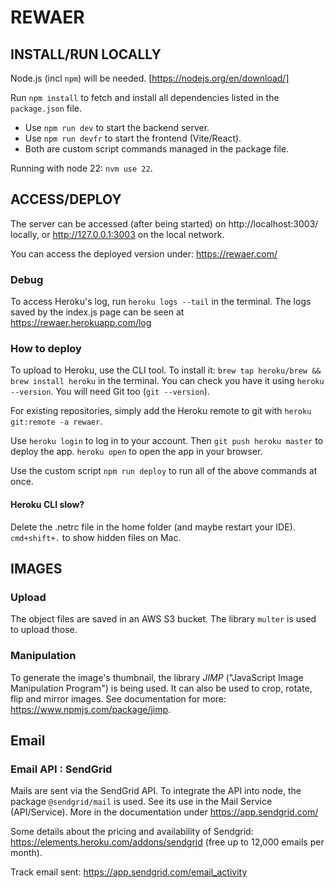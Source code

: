 # REWAER

## INSTALL/RUN LOCALLY

Node.js (incl `npm`) will be needed. [https://nodejs.org/en/download/]

Run `npm install` to fetch and install all dependencies listed in the `package.json` file.

- Use `npm run dev` to start the backend server.
- Use `npm run devfr` to start the frontend (Vite/React).
- Both are custom script commands managed in the package file.

Running with node 22: `nvm use 22`.

## ACCESS/DEPLOY

The server can be accessed (after being started) on http://localhost:3003/ locally, or http://127.0.0.1:3003 on the local network.

You can access the deployed version under: https://rewaer.com/


### Debug

To access Heroku's log, run `heroku logs --tail` in the terminal.
The logs saved by the index.js page can be seen at https://rewaer.herokuapp.com/log

### How to deploy

To upload to Heroku, use the CLI tool. To install it: `brew tap heroku/brew && brew install heroku` in the terminal. You can check you have it using `heroku --version`. You will need Git too (`git --version`).

For existing repositories, simply add the Heroku remote to git with `heroku git:remote -a rewaer`.

Use `heroku login` to log in to your account. Then `git push heroku master` to deploy the app. `heroku open` to open the app in your browser.

Use the custom script `npm run deploy` to run all of the above commands at once.

#### Heroku CLI slow?

Delete the .netrc file in the home folder (and maybe restart your IDE).
`cmd+shift+.` to show hidden files on Mac.

## IMAGES

### Upload

The object files are saved in an AWS S3 bucket. The library `multer` is used to upload those.

### Manipulation

To generate the image's thumbnail, the library _JIMP_ ("JavaScript Image Manipulation Program") is being used. It can also be used to crop, rotate, flip and mirror images. See documentation for more: https://www.npmjs.com/package/jimp.

## Email

### Email API : SendGrid 

Mails are sent via the SendGrid API. To integrate the API into node, the package `@sendgrid/mail` is used. See its use in the Mail Service (API/Service). More in the documentation under https://app.sendgrid.com/

Some details about the pricing and availability of Sendgrid: https://elements.heroku.com/addons/sendgrid (free up to 12,000 emails per month).

Track email sent: https://app.sendgrid.com/email_activity

